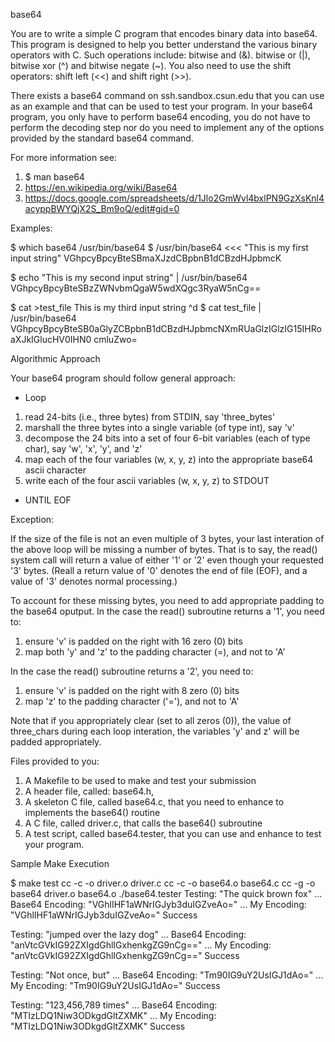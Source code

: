 base64

You are to write a simple C program that encodes binary data into
base64.  This program is designed to help you better understand the
various binary operators with C. Such operations include: bitwise and
(&). bitwise or (|), bitwise xor (^) and bitwise negate (~).  You also
need to use the shift operators: shift left (<<) and shift right (>>).

There exists a base64 command on ssh.sandbox.csun.edu that you can use
as an example and that can be used to test your program. In your
base64 program, you only have to perform base64 encoding, you do not
have to perform the decoding step nor do you need to implement any of
the options provided by the standard base64 command.

For more information see:

1. $ man base64
1. https://en.wikipedia.org/wiki/Base64
1. https://docs.google.com/spreadsheets/d/1Jlo2GmWvl4bxlPN9GzXsKnl4acyppBWYQjX2S_Bm9oQ/edit#gid=0

Examples:

$ which base64
/usr/bin/base64
$ /usr/bin/base64 <<< "This is my first input string"
VGhpcyBpcyBteSBmaXJzdCBpbnB1dCBzdHJpbmcK

$ echo "This is my second input string" | /usr/bin/base64
VGhpcyBpcyBteSBzZWNvbmQgaW5wdXQgc3RyaW5nCg==

$ cat >test_file
This is my third input string
^d
$ cat test_file | /usr/bin/base64
VGhpcyBpcyBteSB0aGlyZCBpbnB1dCBzdHJpbmcNXmRUaGlzIGlzIG15IHRoaXJkIGlucHV0IHN0
cmluZwo=


Algorithmic Approach

Your base64 program should follow general approach:

* Loop
1. read 24-bits (i.e., three bytes) from STDIN, say 'three_bytes'
1. marshall the three bytes into a single variable (of type int), say 'v'
1. decompose the 24 bits into a set of four 6-bit variables (each of type char), say 'w', 'x', 'y', and 'z'
1. map each of the four variables (w, x, y, z) into the appropriate base64 ascii character
1. write each of the four ascii variables (w, x, y, z) to STDOUT
* UNTIL EOF

Exception:

If the size of the file is not an even multiple of 3 bytes, your last
interation of the above loop will be missing a number of bytes.  That
is to say, the read() system call will return a value of either '1' or
'2' even though your requested '3' bytes. (Reall a return value of '0'
denotes the end of file (EOF), and a value of '3' denotes normal
processing.)

To account for these missing bytes, you need to add appropriate
padding to the base64 oputput. In the case the read() subroutine
returns a '1', you need to:
1. ensure 'v' is padded on the right with 16 zero (0) bits
1. map both 'y' and 'z' to the padding character (=), and not to 'A'

In the case the read() subroutine returns a '2', you need to:
1. ensure 'v' is padded on the right with 8 zero (0) bits
1. map 'z' to the padding character ('='), and not to 'A'

Note that if you appropriately clear (set to all zeros (0)), the value
of three_chars during each loop interation, the variables 'y' and z'
will be padded appropriately.

Files provided to you:

1. A Makefile to be used to make and test your submission
1. A header file, called: base64.h,
1. A skeleton C file, called base64.c, that you need to enhance to implements the base64() routine
1. A C file, called driver.c, that calls the base64() subroutine
1. A test script, called base64.tester, that you can use and enhance to test your program.


Sample Make Execution

$ make test
cc    -c -o driver.o driver.c
cc    -c -o base64.o base64.c
cc -g -o base64 driver.o base64.o
./base64.tester
Testing: "The quick brown fox"
... Base64 Encoding: "VGhlIHF1aWNrIGJyb3duIGZveAo="
... My Encoding:     "VGhlIHF1aWNrIGJyb3duIGZveAo="
Success

Testing: "jumped over the lazy dog"
... Base64 Encoding: "anVtcGVkIG92ZXIgdGhlIGxhenkgZG9nCg=="
... My Encoding:     "anVtcGVkIG92ZXIgdGhlIGxhenkgZG9nCg=="
Success

Testing: "Not once, but"
... Base64 Encoding: "Tm90IG9uY2UsIGJ1dAo="
... My Encoding:     "Tm90IG9uY2UsIGJ1dAo="
Success

Testing: "123,456,789 times"
... Base64 Encoding: "MTIzLDQ1Niw3ODkgdGltZXMK"
... My Encoding:     "MTIzLDQ1Niw3ODkgdGltZXMK"
Success


